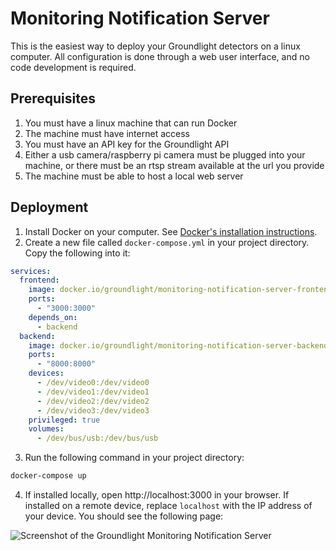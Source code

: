 # Monitoring Notification Server

This is the easiest way to deploy your Groundlight detectors on a linux computer. All configuration is done through a web user interface, and no code development is required.

## Prerequisites

1. You must have a linux machine that can run Docker
2. The machine must have internet access
3. You must have an API key for the Groundlight API
4. Either a usb camera/raspberry pi camera must be plugged into your machine, or there must be an rtsp stream available at the url you provide
5. The machine must be able to host a local web server

## Deployment

1. Install Docker on your computer. See [Docker's installation instructions](https://docs.docker.com/get-docker/).
2. Create a new file called `docker-compose.yml` in your project directory. Copy the following into it:

```yaml
services:
  frontend:
    image: docker.io/groundlight/monitoring-notification-server-frontend:latest
    ports:
      - "3000:3000"
    depends_on:
      - backend
  backend:
    image: docker.io/groundlight/monitoring-notification-server-backend:latest
    ports:
      - "8000:8000"
    devices:
      - /dev/video0:/dev/video0
      - /dev/video1:/dev/video1
      - /dev/video2:/dev/video2
      - /dev/video3:/dev/video3
    privileged: true
    volumes:
      - /dev/bus/usb:/dev/bus/usb
```

3. Run the following command in your project directory:

```bash
docker-compose up
```

4. If installed locally, open http://localhost:3000 in your browser. If installed on a remote device, replace `localhost` with the IP address of your device. You should see the following page:

![Screenshot of the Groundlight Monitoring Notification Server](/img/docker-img-frontpage.png)
